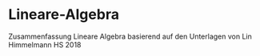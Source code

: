 # Lineare-Algebra
Zusammenfassung Lineare Algebra basierend auf den Unterlagen von Lin Himmelmann HS 2018
